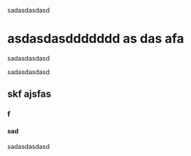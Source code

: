 <p>sadasdasdasd</p>
<h1>asdasdasddddddd as das afa</h1>
<p>sadasdasdasd</p>
<p>sadasdasdasd</p>
<h2>skf ajsfas</h2><h3>f</h3><h4>sad</h4><p>sadasdasdasd</p><p><img src="https://th.bing.com/th?id=OSK.e2caab8a3316564caaf70fa7a2b1eef5&amp;w=102&amp;h=102&amp;c=7&amp;o=6&amp;dpr=1.8&amp;pid=SANGAM" alt=""></p>
